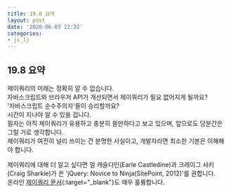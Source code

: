 ```yaml
---
title: 19.8 요약
layout: post
date: '2020-06-03 22:32'
categories:
- js_lj
---
```


## 19.8 요약

제이쿼리의 미래는 정확히 알 수 없습니다.  
자바스크립트와 브라우저 API가 개선되면서 제이쿼리가 필요 없어지게 될까요?  
'자바스크립트 순수주의자'들이 승리할까요?  
시간이 지나야 알 수 있을 겁니다.  
필자는 아직 제이쿼리가 유용하고 충분히 쓸만하다고 보고 있으며, 앞으로도 당분간은 그럴 거로 생각합니다.  
제이쿼리가 여전히 널리 쓰이는 건 분명한 사실이고, 개발자라면 최소한 기본은 이해해야 합니다.  

제이쿼리에 대해 더 알고 싶다면 얼 캐슬다인(Earle Castledine)과 크레이그 샤키(Craig Sharkie)가 쓴 'jQuery: Novice to Ninja(SitePoint, 2012)'를 
권합니다.  
온라인 [제이쿼리 문서](http://api.jquery.com/){:target="_blank"}도 매우 훌륭합니다.